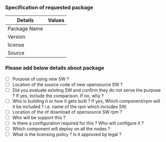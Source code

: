 ### Specification of requested package

Details | Values
------ | ------
Package Name  | 
Version | 
license |
Source  | 


### Please add below details about package

* [ ] Purpose of using new SW ?
* [ ] Location of the source code of new opensource SW ?
* [ ] Did you evaluate existing SW and confirm they do not serve the purpose ? If yes, include the comparison. If no, why ?
* [ ] Who is building it or how it gets built ? If yes, Which component/rpm will it be included ? i.e. name of the rpm which includes SW.
* [ ] Location of the of download of opensource SW rpm ?
* [ ] Who will be support this ?
* [ ] Is there a configuration required for this ? Who will configure it ?
* [ ] Which component will deploy on all the nodes ?
* [ ] What is the licensing policy ? Is it approved by legal ? 